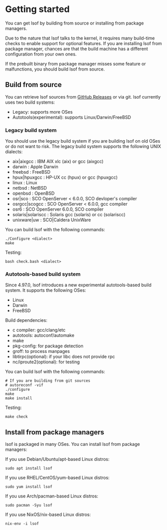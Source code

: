 # Getting started

You can get lsof by building from source or installing from package managers.

Due to the nature that lsof talks to the kernel, it requires many build-time checks to enable support for optional features. If you are installing lsof from package manager, chances are that the build machine has a different configuration from your own ones.

If the prebuilt binary from package manager misses some feature or malfunctions, you should build lsof from source.

## Build from source

You can retrieve lsof sources from [GitHub Releases](https://github.com/lsof-org/lsof/releases) or via git. lsof currently uses two build systems:

- Legacy: supports more OSes
- Autotools(experimental): supports Linux/Darwin/FreeBSD

### Legacy build system

You should use the legacy build system if you are building lsof on old OSes or do not want to risk. The legacy build system supports the following UNIX dialects:

- aix|aixgcc              : IBM AIX xlc (aix) or gcc (aixgcc)
- darwin                  : Apple Darwin
- freebsd                 : FreeBSD
- hpux|hpuxgcc            : HP-UX cc (hpux) or gcc (hpuxgcc)
- linux                   : Linux
- netbsd                  : NetBSD
- openbsd                 : OpenBSD
- osr|sco                 : SCO OpenServer < 6.0.0, SCO devloper's compiler
- osrgcc|scogcc           : SCO OpenServer < 6.0.0, gcc compiler
- osr6                    : SCO OpenServer 6.0.0, SCO compiler
- solaris|solariscc       : Solaris gcc (solaris) or cc (solariscc)
- unixware|uw             : SCO|Caldera UnixWare

You can build lsof with the following commands:

```shell
./Configure <dialect>
make
```

Testing:

```shell
bash check.bash <dialect>
```

### Autotools-based build system

Since 4.97.0, lsof introduces a new experimental autotools-based build system. It supports the following OSes:

- Linux
- Darwin
- FreeBSD

Build dependencies:

- c compiler: gcc/clang/etc
- autotools: autoconf/automake
- make
- pkg-config: for package detection
- groff: to process manpages
- libtirpc(optional): if your libc does not provide rpc
- nc/iproute2(optional): for testing

You can build lsof with the following commands:

```shell
# If you are building from git sources
# autoreconf -vif
./configure
make
make install
```

Testing:

```shell
make check
```

## Install from package managers

lsof is packaged in many OSes. You can install lsof from package managers:

If you use Debian/Ubuntu/apt-based Linux distros:

```shell
sudo apt install lsof
```

If you use RHEL/CentOS/yum-based Linux distros:

```shell
sudo yum install lsof
```

If you use Arch/pacman-based Linux distros:

```shell
sudo pacman -Syu lsof
```

If you use NixOS/nix-based Linux distros:

```shell
nix-env -i lsof
```